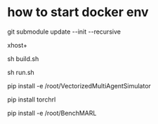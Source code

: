 # how to start docker env
git submodule update --init --recursive

xhost+

sh build.sh

sh run.sh

pip install -e /root/VectorizedMultiAgentSimulator

pip install torchrl

pip install -e /root/BenchMARL
